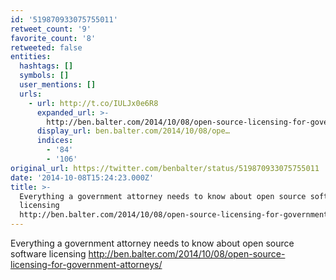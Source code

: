 ```yaml
---
id: '519870933075755011'
retweet_count: '9'
favorite_count: '8'
retweeted: false
entities:
  hashtags: []
  symbols: []
  user_mentions: []
  urls:
    - url: http://t.co/IULJx0e6R8
      expanded_url: >-
        http://ben.balter.com/2014/10/08/open-source-licensing-for-government-attorneys/
      display_url: ben.balter.com/2014/10/08/ope…
      indices:
        - '84'
        - '106'
original_url: https://twitter.com/benbalter/status/519870933075755011
date: '2014-10-08T15:24:23.000Z'
title: >-
  Everything a government attorney needs to know about open source software
  licensing
  http://ben.balter.com/2014/10/08/open-source-licensing-for-government-attorneys/
---
```


Everything a government attorney needs to know about open source software licensing http://ben.balter.com/2014/10/08/open-source-licensing-for-government-attorneys/